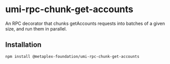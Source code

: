 # umi-rpc-chunk-get-accounts

An RPC decorator that chunks getAccounts requests into batches of a given size, and run them in parallel.

## Installation

```sh
npm install @metaplex-foundation/umi-rpc-chunk-get-accounts
```
